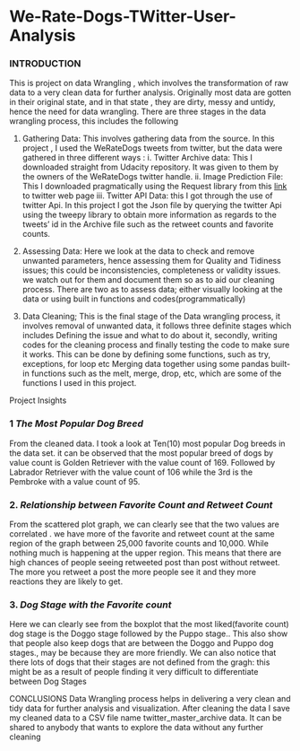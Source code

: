 # We-Rate-Dogs-TWitter-User-Analysis

### INTRODUCTION  
This is project on data Wrangling , which involves the transformation of raw data to a very clean data for further analysis. Originally most data are gotten in their original state, and in that state , they are dirty, messy and untidy,  hence the need for data wrangling. 
There are three stages in the data wrangling process, this includes the following 
1.	Gathering Data: This involves gathering data from the source. In this project , I used the WeRateDogs tweets from twitter, but the data were gathered in three different ways :
i.	Twitter Archive data: This I downloaded straight from Udacity repository. It was given to them by the owners of the WeRateDogs twitter handle.
ii.	Image Prediction File: This I downloaded pragmatically using the Request library from this [link](https://d17h27t6h515a5.cloudfront.net/topher/2017/August/599fd2ad_image-predictions/image-predictions.tsv) to  twitter web page
iii.	Twitter API Data: this I got through the use of twitter Api. In this project I got the Json file  by querying  the twitter Api using the tweepy library to obtain more information as regards to the tweets’ id in the Archive file such as the  retweet counts and favorite counts.

2.	Assessing Data: Here we look at the data to check and remove unwanted parameters, hence assessing them for Quality and Tidiness issues; this could be inconsistencies, completeness or validity issues. we watch out for them and document them so as to aid our cleaning process. There are two as to assess data; either visually looking at the data or using built in functions and codes(programmatically)

3.	Data Cleaning; This is the final stage of the Data wrangling process, it involves removal of unwanted data, it follows three definite stages which includes Defining the issue and what to do about it, secondly, writing  codes for the cleaning process and finally testing the code to make sure it works. This can be done by defining some functions, such as try, exceptions, for loop etc Merging data together using some pandas built-in functions such as the melt, merge, drop, etc, which are some of the functions I used in this project. 

Project Insights  
### 1 *The Most Popular Dog Breed*  
From the cleaned data. I took a look at Ten(10) most popular Dog breeds in the data set. it can be observed that the most popular breed of dogs by value count is Golden Retriever with the value count of 169. Followed by Labrador Retriever with the value count of 106 while the 3rd is the Pembroke  with a value count of 95.   
### 2. *Relationship between Favorite Count and Retweet Count*  
From the scattered plot graph, we can clearly see that the two values are correlated . we have more of the favorite and retweet count at the same region of the graph between 25,000 favorite counts and 10,000. While nothing much is happening at the upper region. This means that there are high chances of people seeing retweeted post than post without retweet. The more you retweet a post the more people see it and they more reactions they are likely to get.
### 3. *Dog Stage with the Favorite count*  
Here we can clearly see from the boxplot  that the most liked(favorite count) dog stage is the Doggo stage followed by the Puppo stage.. This also show that people also keep dogs that are between the Doggo and Puppo dog stages., may be because they are more friendly. We can also notice that there lots of dogs that their stages are not defined from the gragh: this might be as a result of people finding it very difficult to differentiate between Dog Stages

CONCLUSIONS
Data Wrangling process helps in delivering a very clean and tidy data for further analysis and visualization. 
After cleaning the data I save my cleaned data to a CSV file name twitter_master_archive data. It can be shared to anybody that wants to explore the data without any further cleaning	

